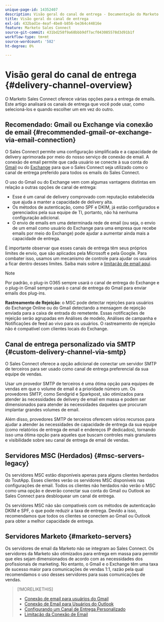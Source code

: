 ```yaml
---
unique-page-id: 14352407
description: Visão geral do canal de entrega - Documentação do Marketo - Documentação do produto
title: Visão geral do canal de entrega
exl-id: 432bad1e-4eaf-4be8-b856-be364c44816e
feature: Marketo Sales Connect
source-git-commit: 431bd258f9a68bbb9df7acf043085578d3d91b1f
workflow-type: tm+mt
source-wordcount: '582'
ht-degree: 0%

---
```


# Visão geral do canal de entrega {#delivery-channel-overview}

O Marketo Sales Connect oferece várias opções para a entrega de emails. Este artigo analisará os canais de entrega que você pode usar, como selecioná-los e quando escolher um em vez do outro.

## Recomendado: Gmail ou Exchange via conexão de email {#recommended-gmail-or-exchange-via-email-connection}

O Sales Connect permite uma configuração simplificada e a capacidade de delivery aprimorada por meio do nosso serviço de conexão de email. A conexão de email permite que cada usuário se conecte à sua conta do [Gmail](/help/marketo/product-docs/marketo-sales-connect/email-plugins/gmail/email-connection-for-gmail-users.md) ou do [Exchange](/help/marketo/product-docs/marketo-sales-connect/email-plugins/msc-for-outlook/email-connection-for-outlook-users.md) para que o Sales Connect seja utilizado como o canal de entrega preferido para todos os emails do Sales Connect.

O uso do Gmail ou do Exchange vem com algumas vantagens distintas em relação a outras opções de canal de entrega:

* Esse é um canal de delivery comprovado com reputação estabelecida que ajuda a manter a capacidade de delivery alta.
* Os métodos de autenticação, como SPF e DKIM, já estão configurados e gerenciados pela sua equipe de TI, portanto, não há nenhuma configuração adicional.
* O envio de emails em uma determinada rede de email (ou seja, o envio de um email como usuário do Exchange para uma empresa que recebe emails por meio do Exchange) pode ajudar a aumentar ainda mais a capacidade de entrega.

É importante observar que esses canais de entrega têm seus próprios limites de envio, que são aplicados pela Microsoft e pela Google. Para combater isso, usamos um mecanismo de controle para ajudar os usuários a ficar dentro desses limites. Saiba mais sobre a [limitação de email aqui](/help/marketo/product-docs/marketo-sales-connect/email/email-delivery/email-connection-throttling.md).

>[!NOTE]
>
>Por padrão, o plug-in O365 sempre usará o canal de entrega do Exchange e o plug-in Gmail sempre usará o canal de entrega do Gmail para enviar emails dos plug-ins.

**Rastreamento de Rejeição**: o MSC pode detectar rejeições para usuários do Exchange Online ou do Gmail detectando a mensagem de rejeição enviada para a caixa de entrada do remetente. Essas notificações de rejeição serão agrupadas em Análises de modelo, Análises de campanha e Notificações de feed ao vivo para os usuários. O rastreamento de rejeição não é compatível com clientes locais do Exchange.

## Canal de entrega personalizado via SMTP {#custom-delivery-channel-via-smtp}

O Sales Connect oferece a opção adicional de conectar um servidor SMTP de terceiros para ser usado como canal de entrega preferencial da sua equipe de vendas.

Usar um provedor SMTP de terceiros é uma ótima opção para equipes de vendas em que o volume de email é a prioridade número um. Os provedores SMTP, como Sendgrid e Sparkpost, são otimizados para atender às necessidades de delivery de email em massa e podem ser dimensionados para atender às necessidades daqueles que procuram implantar grandes volumes de email.

Além disso, provedores SMTP de terceiros oferecem vários recursos para ajudar a atender às necessidades de capacidade de entrega da sua equipe (como relatórios de entrega de email e endereços IP dedicados), tornando isso uma ótima opção para aqueles que buscam controles mais granulares e visibilidade sobre seu canal de entrega de email de vendas.

## Servidores MSC (Herdados) {#msc-servers-legacy}

Os servidores MSC estão disponíveis apenas para alguns clientes herdados do ToutApp. Esses clientes verão os servidores MSC disponíveis nas configurações de email. Todos os clientes não herdados não verão o MSC como uma opção e deverão conectar sua conta do Gmail ou Outlook ao Sales Connect para desbloquear um canal de entrega.

Os servidores MSC não são compatíveis com os métodos de autenticação DKIM e SPF, o que pode reduzir a taxa de entrega. Devido a isso, recomendamos que todos os clientes se conectem ao Gmail ou Outlook para obter a melhor capacidade de entrega.

## Servidores Marketo {#marketo-servers}

Os servidores de email da Marketo não se integram ao Sales Connect. Os servidores da Marketo são otimizados para entrega em massa para permitir que eles sejam dimensionados de acordo com as necessidades dos profissionais de marketing. No entanto, o Gmail e o Exchange têm uma taxa de sucesso maior para comunicações de vendas 1:1, razão pela qual recomendamos o uso desses servidores para suas comunicações de vendas.

>[!MORELIKETHIS]
>
>* [Conexão de email para usuários do Gmail](/help/marketo/product-docs/marketo-sales-connect/email-plugins/gmail/email-connection-for-gmail-users.md)
>* [Conexão de Email para Usuários do Outlook](/help/marketo/product-docs/marketo-sales-connect/email-plugins/msc-for-outlook/email-connection-for-outlook-users.md)
>* [Configurando um Canal de Entrega Personalizado](/help/marketo/product-docs/marketo-sales-connect/email/email-delivery/setting-up-a-custom-delivery-channel.md)
>* [Limitação da Conexão de Email](/help/marketo/product-docs/marketo-sales-connect/email/email-delivery/email-connection-throttling.md)
